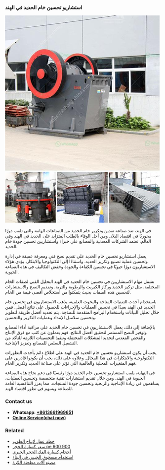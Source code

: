 <h3>استشاريو تحسين خام الحديد في الهند</h3><img src='1701850502.jpg' alt=''><p>في الهند، تعد صناعة تعدين وتكرير خام الحديد من الصناعات الهامة والتي تلعب دورًا محوريًا في اقتصاد البلاد. ومن أجل الوفاء بالطلب المتزايد على الحديد في الهند وفي العالم، تعتمد الشركات المعدنية والمصانع على خبراء واستشاريين تحسين جودة خام الحديد.</p><p>يعمل استشاريو تحسين خام الحديد على تقديم نصح فني ومعرفة عميقة في إدارة وتحسين عملية تصنيع وتكرير الحديد. واستنادًا إلى التكنولوجيا والابتكار، يؤدي هؤلاء الاستشاريون دورًا حيويًا في تحسين الكفاءة والجودة وخفض التكاليف في هذه الصناعة الحيوية.</p><p>تشمل مهام الاستشاريين في تحسين خام الحديد في الهند التحليل الفني لصفات الخام المختلفة، مثل تركيز الحديد وركاز الكبريت والرطوبة والتربة، وتقديم النصح والاستشارات لتحسين هذه الصفات بحيث يتمكنوا من استخلاص أقصى قيمة من الخام.</p><p>باستخدام أحدث التقنيات المتاحة والبحوث العلمية، يذهب الاستشاريون في تحسين خام الحديد في الهند بعيدًا في تحسين العمليات والإجراءات للحصول على نتائج أفضل. فمن خلال تحليل البيانات واستخدام البرامج المتقدمة للنمذجة، يتم تحديد أفضل طريقة لتطوير وتحسين سلاسل الإمداد وعمليات التكرير والتحسين.</p><p>بالإضافة إلى ذلك، يعمل الاستشاريون في تحسين خام الحديد على مراقبة أداء المصانع وتوفير النصح المستمر لتحقيق أفضل النتائج. فهم يعملون عن كثب مع فرق الإنتاج والفحص المعدني لتحديد المشكلات المحتملة وتنفيذ التحسينات اللازمة للتأكد من التشغيل السلس للمصانع وتعزيز الإنتاجية.</p><p>يجب أن يكون استشاريو تحسين خام الحديد في الهند على اطلاع دائم بأحدث التطورات التكنولوجية والابتكارات في هذا المجال. وعلاوة على ذلك، يجب أن يكونوا قادرين على فهم المتغيرات المحلية والعالمية التي تؤثر على صناعة الحديد وتكرير الخام.</p><p>في النهاية، يلعب استشاريو تحسين خام الحديد دورًا رئيسيًا في دعم نجاح هذه الصناعة الحيوية في الهند. ومن خلال تقديم استشارات تقنية متخصصة وتحسين العمليات، يساهمون في زيادة الإنتاجية والربحية وتحسين جودة المنتجات، مما يعزز التنافسية العامة للصناعة ويسهم في تطور اقتصاد الهند.</p><h3>Contact us</h3><ul><li><strong>Whatsapp:&nbsp;<a href="https://wa.me/8613661969651">+8613661969651</a></strong></li><li><a href="https://swt.shibang-china.com/?git&amp;zhl&amp;استشاريو تحسين خام الحديد في الهند"><strong>Online Service(chat now)</strong></a></li></ul><h3>Related</h3><ul><li><a href='خطة عمل لإنتاج الطوب.md'>خطة عمل لإنتاج الطوب</a></li><li><a href='سعر كسارة الحجر pe 600 900.md'>سعر كسارة الحجر pe 600 900</a></li><li><a href='أحجام كسارة الفك الحجر الجيري.md'>أحجام كسارة الفك الحجر الجيري</a></li><li><a href='استخدام مسحوق الجبس في البناء.md'>استخدام مسحوق الجبس في البناء</a></li><li><a href='مصنع آلات مطحنة الكرة.md'>مصنع آلات مطحنة الكرة</a></li></ul>